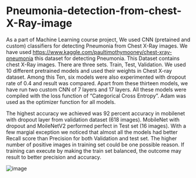 # Pneumonia-detection-from-chest-X-Ray-image
As a part of Machine Learning course project, We used CNN (pretained and custom) classifiers for detecting Pneumonia from Chest X-Ray images. We have used https://www.kaggle.com/paultimothymooney/chest-xray-pneumonia this dataset for detecting Pneumonia. This Dataset contains chest X-Ray images. There are three sets. Train, Test, Validation.
We used 10 different pretrained models and used their weights in Chest X-ray dataset. Among this Ten, six models were also experimented with dropout rate of 0.4 and result was compared. Apart from these thirteen models, we have run two custom CNN of 7 layers and 17 layers. All these models were compiled with the loss function of “Categorical Cross Entropy”. Adam was used as the optimizer function for all models.

The highest accuracy we achieved was 92 percent accuracy in mobilenet with dropout layer from validation dataset (618 images). MobileNet with dropout and MoileNetV2 performed perfect in Test set (16 images). With a few margial exception we noticed that almost all the models had better Recall score than Precision for both Validation and test set. The higher number of positive images in training set could be one possible reason. If training can execute by making the train set balanced, the outcome may result to better precision and accuracy.

![image](https://user-images.githubusercontent.com/17882265/152856809-e16638b4-14b2-45b7-8f15-b88e40f64408.png)
